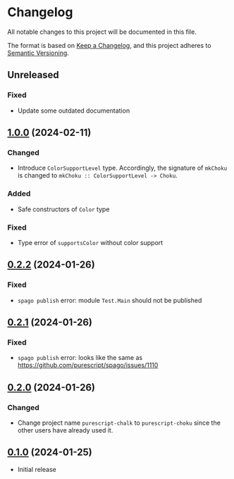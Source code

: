 # Changelog

All notable changes to this project will be documented in this file.

The format is based on [Keep a Changelog][1],
and this project adheres to [Semantic Versioning][2].

[1]: https://keepachangelog.com/en/1.0.0/
[2]: https://semver.org/spec/v2.0.0.html

## Unreleased

### Fixed

- Update some outdated documentation

## [1.0.0][v1.0.0] (2024-02-11)

### Changed

- Introduce `ColorSupportLevel` type.
  Accordingly, the signature of `mkChoku` is changed to
  `mkChoku :: ColorSupportLevel -> Choku`.

### Added

- Safe constructors of `Color` type

### Fixed

- Type error of `supportsColor` without color support
  
## [0.2.2][v0.2.2] (2024-01-26)

### Fixed

- `spago publish` error: module `Test.Main` should not be published

## [0.2.1][v0.2.1] (2024-01-26)

### Fixed

- `spago publish` error: looks like the same as
  https://github.com/purescript/spago/issues/1110


## [0.2.0][v0.2.0] (2024-01-26)

### Changed

- Change project name `purescript-chalk` to `purescript-choku`
  since the other users have already used it.

## [0.1.0][v0.1.0] (2024-01-25)

- Initial release

[v1.0.0]: https://github.com/m15a/purescript-choku/releases/tag/v1.0.0
[v0.2.2]: https://github.com/m15a/purescript-choku/releases/tag/v0.2.2
[v0.2.1]: https://github.com/m15a/purescript-choku/tree/v0.2.1
[v0.2.0]: https://github.com/m15a/purescript-choku/tree/v0.2.0
[v0.1.0]: https://github.com/m15a/purescript-choku/tree/v0.1.0
